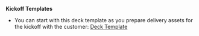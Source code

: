 **Kickoff Templates**
- You can start with this deck template as you prepare delivery assets for the kickoff with the customer: [Deck Template](https://microsoft.sharepoint.com/:p:/t/ASDIPRelease/ET44rv1IaQxFvvGXW5GpoMYBTL9TWymN4-AQ6jRVMNZ94A?e=4OLIhd)
